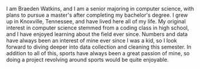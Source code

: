 I am Braeden Watkins, and I am a senior majoring in computer science, with plans to pursue a master's after completing my bachelor's degree.
I grew up in Knoxville, Tennessee, and have lived here all of my life. My original interest in computer science stemmed from a coding class
in high school, and I have enjoyed learning about the field ever since. Numbers and data have always been an interest of mine ever since
I was a kid, so I look forward to diving deeper into data collection and cleaning this semester. In addition to all of this, sports have always
been a great passion of mine, so doing a project revolving around sports would be quite enjoyable.
